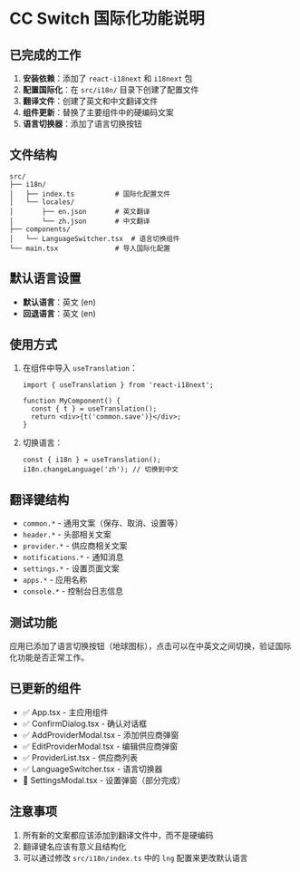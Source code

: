# CC Switch 国际化功能说明

## 已完成的工作

1. **安装依赖**：添加了 `react-i18next` 和 `i18next` 包
2. **配置国际化**：在 `src/i18n/` 目录下创建了配置文件
3. **翻译文件**：创建了英文和中文翻译文件
4. **组件更新**：替换了主要组件中的硬编码文案
5. **语言切换器**：添加了语言切换按钮

## 文件结构

```
src/
├── i18n/
│   ├── index.ts          # 国际化配置文件
│   └── locales/
│       ├── en.json       # 英文翻译
│       └── zh.json       # 中文翻译
├── components/
│   └── LanguageSwitcher.tsx  # 语言切换组件
└── main.tsx              # 导入国际化配置
```

## 默认语言设置

- **默认语言**：英文 (en)
- **回退语言**：英文 (en)

## 使用方式

1. 在组件中导入 `useTranslation`：
   ```tsx
   import { useTranslation } from 'react-i18next';

   function MyComponent() {
     const { t } = useTranslation();
     return <div>{t('common.save')}</div>;
   }
   ```

2. 切换语言：
   ```tsx
   const { i18n } = useTranslation();
   i18n.changeLanguage('zh'); // 切换到中文
   ```

## 翻译键结构

- `common.*` - 通用文案（保存、取消、设置等）
- `header.*` - 头部相关文案
- `provider.*` - 供应商相关文案
- `notifications.*` - 通知消息
- `settings.*` - 设置页面文案
- `apps.*` - 应用名称
- `console.*` - 控制台日志信息

## 测试功能

应用已添加了语言切换按钮（地球图标），点击可以在中英文之间切换，验证国际化功能是否正常工作。

## 已更新的组件

- ✅ App.tsx - 主应用组件
- ✅ ConfirmDialog.tsx - 确认对话框
- ✅ AddProviderModal.tsx - 添加供应商弹窗
- ✅ EditProviderModal.tsx - 编辑供应商弹窗
- ✅ ProviderList.tsx - 供应商列表
- ✅ LanguageSwitcher.tsx - 语言切换器
- 🔄 SettingsModal.tsx - 设置弹窗（部分完成）

## 注意事项

1. 所有新的文案都应该添加到翻译文件中，而不是硬编码
2. 翻译键名应该有意义且结构化
3. 可以通过修改 `src/i18n/index.ts` 中的 `lng` 配置来更改默认语言
